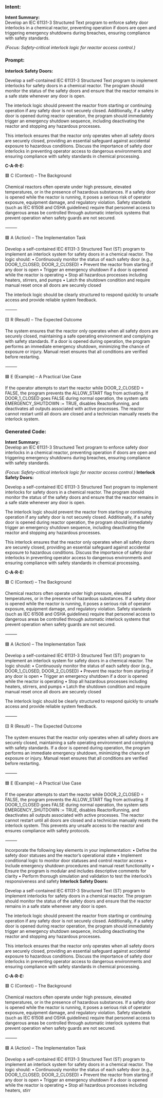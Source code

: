 ### Intent:
**Intent Summary:**  
Develop an IEC 61131-3 Structured Text program to enforce safety door interlocks in a chemical reactor, preventing operation if doors are open and triggering emergency shutdowns during breaches, ensuring compliance with safety standards.  

*(Focus: Safety-critical interlock logic for reactor access control.)*

### Prompt:
**Interlock Safety Doors:**

Develop a self-contained IEC 61131-3 Structured Text program to implement interlocks for safety doors in a chemical reactor. The program should monitor the status of the safety doors and ensure that the reactor remains in a safe state whenever any door is open.

The interlock logic should prevent the reactor from starting or continuing operation if any safety door is not securely closed. Additionally, if a safety door is opened during reactor operation, the program should immediately trigger an emergency shutdown sequence, including deactivating the reactor and stopping any hazardous processes.

This interlock ensures that the reactor only operates when all safety doors are securely closed, providing an essential safeguard against accidental exposure to hazardous conditions. Discuss the importance of safety door interlocks in preventing operator access to dangerous environments and ensuring compliance with safety standards in chemical processing.

**C-A-R-E:**

🟥 C (Context) – The Background

Chemical reactors often operate under high pressure, elevated temperatures, or in the presence of hazardous substances. If a safety door is opened while the reactor is running, it poses a serious risk of operator exposure, equipment damage, and regulatory violation. Safety standards (such as IEC 61508 and OSHA guidelines) require that personnel access to dangerous areas be controlled through automatic interlock systems that prevent operation when safety guards are not secured.

⸻

🟩 A (Action) – The Implementation Task

Develop a self-contained IEC 61131-3 Structured Text (ST) program to implement an interlock system for safety doors in a chemical reactor. The logic should:
	•	Continuously monitor the status of each safety door (e.g., DOOR_1_CLOSED, DOOR_2_CLOSED)
	•	Prevent the reactor from starting if any door is open
	•	Trigger an emergency shutdown if a door is opened while the reactor is operating
	•	Stop all hazardous processes including heaters, stirrers, and pumps
	•	Latch the shutdown condition and require manual reset once all doors are securely closed

The interlock logic should be clearly structured to respond quickly to unsafe access and provide reliable system feedback.

⸻

🟨 R (Result) – The Expected Outcome

The system ensures that the reactor only operates when all safety doors are securely closed, maintaining a safe operating environment and complying with safety standards. If a door is opened during operation, the program performs an immediate emergency shutdown, minimizing the chance of exposure or injury. Manual reset ensures that all conditions are verified before restarting.

⸻

🟦 E (Example) – A Practical Use Case

If the operator attempts to start the reactor while DOOR_2_CLOSED = FALSE, the program prevents the ALLOW_START flag from activating. If DOOR_1_CLOSED goes FALSE during normal operation, the system sets EMERGENCY_SHUTDOWN := TRUE, disables ReactorRunning, and deactivates all outputs associated with active processes. The reactor cannot restart until all doors are closed and a technician manually resets the interlock system.

### Generated Code:
**Intent Summary:**  
Develop an IEC 61131-3 Structured Text program to enforce safety door interlocks in a chemical reactor, preventing operation if doors are open and triggering emergency shutdowns during breaches, ensuring compliance with safety standards.  

*(Focus: Safety-critical interlock logic for reactor access control.)*
**Interlock Safety Doors:**

Develop a self-contained IEC 61131-3 Structured Text program to implement interlocks for safety doors in a chemical reactor. The program should monitor the status of the safety doors and ensure that the reactor remains in a safe state whenever any door is open.

The interlock logic should prevent the reactor from starting or continuing operation if any safety door is not securely closed. Additionally, if a safety door is opened during reactor operation, the program should immediately trigger an emergency shutdown sequence, including deactivating the reactor and stopping any hazardous processes.

This interlock ensures that the reactor only operates when all safety doors are securely closed, providing an essential safeguard against accidental exposure to hazardous conditions. Discuss the importance of safety door interlocks in preventing operator access to dangerous environments and ensuring compliance with safety standards in chemical processing.

**C-A-R-E:**

🟥 C (Context) – The Background

Chemical reactors often operate under high pressure, elevated temperatures, or in the presence of hazardous substances. If a safety door is opened while the reactor is running, it poses a serious risk of operator exposure, equipment damage, and regulatory violation. Safety standards (such as IEC 61508 and OSHA guidelines) require that personnel access to dangerous areas be controlled through automatic interlock systems that prevent operation when safety guards are not secured.

⸻

🟩 A (Action) – The Implementation Task

Develop a self-contained IEC 61131-3 Structured Text (ST) program to implement an interlock system for safety doors in a chemical reactor. The logic should:
	•	Continuously monitor the status of each safety door (e.g., DOOR_1_CLOSED, DOOR_2_CLOSED)
	•	Prevent the reactor from starting if any door is open
	•	Trigger an emergency shutdown if a door is opened while the reactor is operating
	•	Stop all hazardous processes including heaters, stirrers, and pumps
	•	Latch the shutdown condition and require manual reset once all doors are securely closed

The interlock logic should be clearly structured to respond quickly to unsafe access and provide reliable system feedback.

⸻

🟨 R (Result) – The Expected Outcome

The system ensures that the reactor only operates when all safety doors are securely closed, maintaining a safe operating environment and complying with safety standards. If a door is opened during operation, the program performs an immediate emergency shutdown, minimizing the chance of exposure or injury. Manual reset ensures that all conditions are verified before restarting.

⸻

🟦 E (Example) – A Practical Use Case

If the operator attempts to start the reactor while DOOR_2_CLOSED = FALSE, the program prevents the ALLOW_START flag from activating. If DOOR_1_CLOSED goes FALSE during normal operation, the system sets EMERGENCY_SHUTDOWN := TRUE, disables ReactorRunning, and deactivates all outputs associated with active processes. The reactor cannot restart until all doors are closed and a technician manually resets the interlock system. This prevents any unsafe access to the reactor and ensures compliance with safety protocols.

⸻

Incorporate the following key elements in your implementation:
	•	Define the safety door statuses and the reactor’s operational state
	•	Implement conditional logic to monitor door statuses and control reactor access
	•	Include emergency shutdown procedures and manual reset functionality
	•	Ensure the program is modular and includes descriptive comments for clarity
	•	Perform thorough simulation and validation to test the interlock’s responsiveness and safety
**Interlock Safety Doors:**

Develop a self-contained IEC 61131-3 Structured Text (ST) program to implement interlocks for safety doors in a chemical reactor. The program should monitor the status of the safety doors and ensure that the reactor remains in a safe state whenever any door is open.

The interlock logic should prevent the reactor from starting or continuing operation if any safety door is not securely closed. Additionally, if a safety door is opened during reactor operation, the program should immediately trigger an emergency shutdown sequence, including deactivating the reactor and stopping any hazardous processes.

This interlock ensures that the reactor only operates when all safety doors are securely closed, providing an essential safeguard against accidental exposure to hazardous conditions. Discuss the importance of safety door interlocks in preventing operator access to dangerous environments and ensuring compliance with safety standards in chemical processing.

**C-A-R-E:**

🟥 C (Context) – The Background

Chemical reactors often operate under high pressure, elevated temperatures, or in the presence of hazardous substances. If a safety door is opened while the reactor is running, it poses a serious risk of operator exposure, equipment damage, and regulatory violation. Safety standards (such as IEC 61508 and OSHA guidelines) require that personnel access to dangerous areas be controlled through automatic interlock systems that prevent operation when safety guards are not secured.

⸻

🟩 A (Action) – The Implementation Task

Develop a self-contained IEC 61131-3 Structured Text (ST) program to implement an interlock system for safety doors in a chemical reactor. The logic should:
	•	Continuously monitor the status of each safety door (e.g., DOOR_1_CLOSED, DOOR_2_CLOSED)
	•	Prevent the reactor from starting if any door is open
	•	Trigger an emergency shutdown if a door is opened while the reactor is operating
	•	Stop all hazardous processes including heaters, stirr
